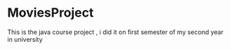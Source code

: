 # MoviesProject
This is the java course project , i did it on first semester of my second year in university  
